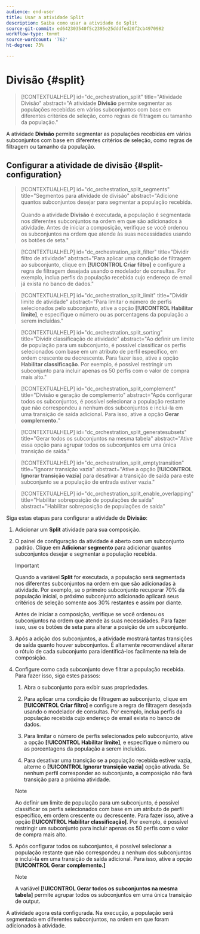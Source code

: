 ```yaml
---
audience: end-user
title: Usar a atividade Split
description: Saiba como usar a atividade de Split
source-git-commit: ed642303540f5c2395e25dddfed20f2cb4970982
workflow-type: tm+mt
source-wordcount: '762'
ht-degree: 73%

---
```


# Divisão {#split}

>[!CONTEXTUALHELP]
>id="dc_orchestration_split"
>title="Atividade Divisão"
>abstract="A atividade **Divisão** permite segmentar as populações recebidas em vários subconjuntos com base em diferentes critérios de seleção, como regras de filtragem ou tamanho da população."

A atividade **Divisão** permite segmentar as populações recebidas em vários subconjuntos com base em diferentes critérios de seleção, como regras de filtragem ou tamanho da população.

## Configurar a atividade de divisão {#split-configuration}

>[!CONTEXTUALHELP]
>id="dc_orchestration_split_segments"
>title="Segmentos para atividade de divisão"
>abstract="Adicione quantos subconjuntos desejar para segmentar a população recebida.<br/></br>Quando a atividade **Divisão** é executada, a população é segmentada nos diferentes subconjuntos na ordem em que são adicionados à atividade. Antes de iniciar a composição, verifique se você ordenou os subconjuntos na ordem que atende às suas necessidades usando os botões de seta."

>[!CONTEXTUALHELP]
>id="dc_orchestration_split_filter"
>title="Dividir filtro de atividade"
>abstract="Para aplicar uma condição de filtragem ao subconjunto, clique em **[!UICONTROL Criar filtro]** e configure a regra de filtragem desejada usando o modelador de consultas. Por exemplo, inclua perfis da população recebida cujo endereço de email já exista no banco de dados."

>[!CONTEXTUALHELP]
>id="dc_orchestration_split_limit"
>title="Dividir limite de atividade"
>abstract="Para limitar o número de perfis selecionados pelo subconjunto, ative a opção **[!UICONTROL Habilitar limite]**, e especifique o número ou as porcentagens da população a serem incluídas."

>[!CONTEXTUALHELP]
>id="dc_orchestration_split_sorting"
>title="Dividir classificação de atividade"
>abstract="Ao definir um limite de população para um subconjunto, é possível classificar os perfis selecionados com base em um atributo de perfil específico, em ordem crescente ou decrescente. Para fazer isso, ative a opção **Habilitar classificação**. Por exemplo, é possível restringir um subconjunto para incluir apenas os 50 perfis com o valor de compra mais alto."

>[!CONTEXTUALHELP]
>id="dc_orchestration_split_complement"
>title="Divisão e geração de complemento"
>abstract="Após configurar todos os subconjuntos, é possível selecionar a população restante que não correspondeu a nenhum dos subconjuntos e incluí-la em uma transição de saída adicional. Para isso, ative a opção **Gerar complemento.**"

>[!CONTEXTUALHELP]
>id="dc_orchestration_split_generatesubsets"
>title="Gerar todos os subconjuntos na mesma tabela"
>abstract="Ative essa opção para agrupar todos os subconjuntos em uma única transição de saída."

>[!CONTEXTUALHELP]
>id="dc_orchestration_split_emptytransition"
>title="Ignorar transição vazia"
>abstract="Ative a opção **[!UICONTROL Ignorar transição vazia]** para desativar a transição de saída para este subconjunto se a população de entrada estiver vazia."

>[!CONTEXTUALHELP]
>id="dc_orchestration_split_enable_overlapping"
>title="Habilitar sobreposição de populações de saída"
>abstract="Habilitar sobreposição de populações de saída"

Siga estas etapas para configurar a atividade de **Divisão**:

1. Adicionar um **Split** atividade para sua composição.

1. O painel de configuração da atividade é aberto com um subconjunto padrão. Clique em **Adicionar segmento** para adicionar quantos subconjuntos desejar e segmentar a população recebida.

   >[!IMPORTANT]
   >
   >Quando a variável **Split** for executada, a população será segmentada nos diferentes subconjuntos na ordem em que são adicionadas à atividade. Por exemplo, se o primeiro subconjunto recuperar 70% da população inicial, o próximo subconjunto adicionado aplicará seus critérios de seleção somente aos 30% restantes e assim por diante.
   >
   >Antes de iniciar a composição, verifique se você ordenou os subconjuntos na ordem que atende às suas necessidades. Para fazer isso, use os botões de seta para alterar a posição de um subconjunto.

1. Após a adição dos subconjuntos, a atividade mostrará tantas transições de saída quanto houver subconjuntos. É altamente recomendável alterar o rótulo de cada subconjunto para identificá-los facilmente na tela de composição.

1. Configure como cada subconjunto deve filtrar a população recebida. Para fazer isso, siga estes passos:

   1. Abra o subconjunto para exibir suas propriedades.

   1. Para aplicar uma condição de filtragem ao subconjunto, clique em **[!UICONTROL Criar filtro]** e configure a regra de filtragem desejada usando o modelador de consultas. Por exemplo, inclua perfis da população recebida cujo endereço de email exista no banco de dados. <!--[Learn how to work with the query modeler](../../query/query-modeler-overview.md)-->

   1. Para limitar o número de perfis selecionados pelo subconjunto, ative a opção **[!UICONTROL Habilitar limite]**, e especifique o número ou as porcentagens da população a serem incluídas.

   1. Para desativar uma transição se a população recebida estiver vazia, alterne o **[!UICONTROL Ignorar transição vazia]** opção ativada. Se nenhum perfil corresponder ao subconjunto, a composição não fará transição para a próxima atividade.

   >[!NOTE]
   >
   >Ao definir um limite de população para um subconjunto, é possível classificar os perfis selecionados com base em um atributo de perfil específico, em ordem crescente ou decrescente. Para fazer isso, ative a opção **[!UICONTROL Habilitar classificação]**. Por exemplo, é possível restringir um subconjunto para incluir apenas os 50 perfis com o valor de compra mais alto.

1. Após configurar todos os subconjuntos, é possível selecionar a população restante que não correspondeu a nenhum dos subconjuntos e incluí-la em uma transição de saída adicional. Para isso, ative a opção **[!UICONTROL Gerar complemento.]**

   >[!NOTE]
   >
   >A variável **[!UICONTROL Gerar todos os subconjuntos na mesma tabela]** permite agrupar todos os subconjuntos em uma única transição de output.

A atividade agora está configurada. Na execução, a população será segmentada em diferentes subconjuntos, na ordem em que foram adicionados à atividade.

<!--
## Example{#split-example}

In the following example, the **[!UICONTROL Split]** activity is used to segment an audience into distinct subsets based on the communication channel that we want to use :

* **Subset 1 "push"**: This subset comprises all profiles who have installed our mobile application.
* **Subset 2 "sms"**: Mobile phone users: For the remaining population that did not fall into Subset 1, subset 2 applies a filtering rule to select profiles with mobile phones in the database.
* **Complement transition**: This transition captures all the remaining profiles that did not match Subset 1 or Subset 2. Specifically, it includes profiles who neither installed the mobile application nor have a mobile phone, such as users who haven't installed the mobile app or lack a registered mobile number.

![](../assets/workflow-split-example.png)
-->
